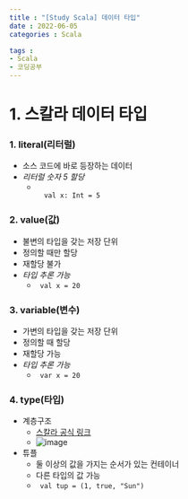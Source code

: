 ```yaml
---
title : "[Study Scala] 데이터 타입"
date : 2022-06-05
categories : Scala

tags :
- Scala
- 코딩공부
---
```


# 1. 스칼라 데이터 타입

### 1. literal(리터럴)
- 소스 코드에 바로 등장하는 데이터
- _리터럴 숫자 5 할당_
  - <code lang="scala">
      val x: Int = 5
    </code>

### 2. value(값)
- 불변의 타입을 갖는 저장 단위
- 정의할 때만 할당
- 재할당 불가
- _타입 추론 가능_
  - <code> val x = 20 </code>

### 3. variable(변수)
- 가변의 타입을 갖는 저장 단위
- 정의할 때 할당
- 재할당 가능
- _타입 추론 가능_
  - <code> var x = 20 </code>

### 4. type(타입)
- 계층구조
  - [스칼라 공식 링크](https://docs.scala-lang.org/ko/tour/unified-types.html)
  - ![image](https://user-images.githubusercontent.com/45582326/172026611-67f1493c-87ff-42da-b020-87cdde87aee0.png)
- 튜플
  - 둘 이상의 값을 가지는 순서가 있는 컨테이너
  - 다른 타입의 값 가능
  - <code> val tup = (1, true, "Sun")
